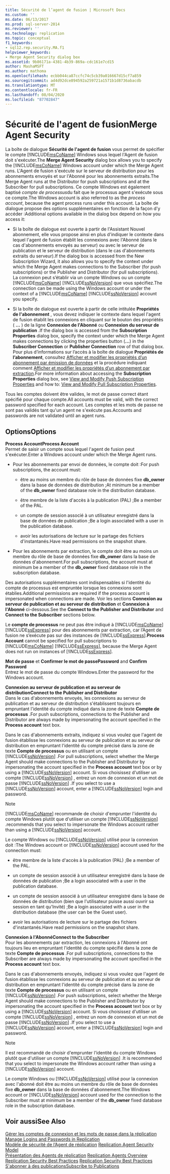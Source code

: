 ```yaml
---
title: Sécurité de l’agent de fusion | Microsoft Docs
ms.custom: ''
ms.date: 06/13/2017
ms.prod: sql-server-2014
ms.reviewer: ''
ms.technology: replication
ms.topic: conceptual
f1_keywords:
- sql12.rep.security.MA.f1
helpviewer_keywords:
- Merge Agent Security dialog box
ms.assetid: 9b86171a-4381-4b39-869a-cdc161e7cd15
author: MashaMSFT
ms.author: mathoma
ms.openlocfilehash: ecbb044ca87ccfc74c5cb39a016667d15cf7a859
ms.sourcegitcommit: ad4d92dce894592a259721a1571b1d8736abacdb
ms.translationtype: MT
ms.contentlocale: fr-FR
ms.lasthandoff: 08/04/2020
ms.locfileid: "87702847"
---
```

# <a name="merge-agent-security"></a><span data-ttu-id="b6aee-102">Sécurité de l'agent de fusion</span><span class="sxs-lookup"><span data-stu-id="b6aee-102">Merge Agent Security</span></span>
  <span data-ttu-id="b6aee-103">La boîte de dialogue **Sécurité de l'agent de fusion** vous permet de spécifier le compte [!INCLUDE[msCoName](../../includes/msconame-md.md)] Windows sous lequel l'Agent de fusion doit s'exécuter.</span><span class="sxs-lookup"><span data-stu-id="b6aee-103">The **Merge Agent Security** dialog box allows you to specify the [!INCLUDE[msCoName](../../includes/msconame-md.md)] Windows account under which the Merge Agent runs.</span></span> <span data-ttu-id="b6aee-104">L'Agent de fusion s'exécute sur le serveur de distribution pour les abonnements envoyés et sur l'Abonné pour les abonnements extraits.</span><span class="sxs-lookup"><span data-stu-id="b6aee-104">The Merge Agent runs at the Distributor for push subscriptions and at the Subscriber for pull subscriptions.</span></span> <span data-ttu-id="b6aee-105">Ce compte Windows est également baptisé *compte de processus*du fait que le processus agent s'exécute sous ce compte.</span><span class="sxs-lookup"><span data-stu-id="b6aee-105">The Windows account is also referred to as the *process account*, because the agent process runs under this account.</span></span> <span data-ttu-id="b6aee-106">La boîte de dialogue propose des options supplémentaires en fonction de la façon d'y accéder :</span><span class="sxs-lookup"><span data-stu-id="b6aee-106">Additional options available in the dialog box depend on how you access it:</span></span>  
  
-   <span data-ttu-id="b6aee-107">Si la boîte de dialogue est ouverte à partir de l'Assistant Nouvel abonnement, elle vous propose ainsi en plus d'indiquer le contexte dans lequel l'agent de fusion établit les connexions avec l'Abonné (dans le cas d'abonnements envoyés au serveur) ou avec le serveur de publication et le serveur de distribution (dans le cas d'abonnements extraits du serveur).</span><span class="sxs-lookup"><span data-stu-id="b6aee-107">If the dialog box is accessed from the New Subscription Wizard, it also allows you to specify the context under which the Merge Agent makes connections to the Subscriber (for push subscriptions) or the Publisher and Distributor (for pull subscriptions).</span></span> <span data-ttu-id="b6aee-108">La connexion peut s’établir via un compte Windows ou un compte [!INCLUDE[msCoName](../../includes/msconame-md.md)] [!INCLUDE[ssNoVersion](../../includes/ssnoversion-md.md)] que vous spécifiez.</span><span class="sxs-lookup"><span data-stu-id="b6aee-108">The connection can be made using the Windows account or under the context of a [!INCLUDE[msCoName](../../includes/msconame-md.md)] [!INCLUDE[ssNoVersion](../../includes/ssnoversion-md.md)] account you specify.</span></span>  
  
-   <span data-ttu-id="b6aee-109">Si la boîte de dialogue est ouverte à partir de celle intitulée **Propriétés de l'abonnement** , vous devez indiquer le contexte dans lequel l'agent de fusion établit les connexions en cliquant sur le bouton des propriétés ( **...** ) de la ligne **Connexion de l'Abonné** ou **Connexion du serveur de publication** .</span><span class="sxs-lookup"><span data-stu-id="b6aee-109">If the dialog box is accessed from the **Subscription Properties** dialog box, specify the context under which the Merge Agent makes connections by clicking the properties button (**...**) in the **Subscriber Connection** or **Publisher Connection** row of that dialog box.</span></span> <span data-ttu-id="b6aee-110">Pour plus d’informations sur l’accès à la boîte de dialogue **Propriétés de l’abonnement**, consultez [Afficher et modifier les propriétés d’un abonnement par émission de données](view-and-modify-push-subscription-properties.md) et la procédure indiquant comment [Afficher et modifier les propriétés d’un abonnement par extraction](view-and-modify-pull-subscription-properties.md).</span><span class="sxs-lookup"><span data-stu-id="b6aee-110">For more information about accessing the **Subscription Properties** dialog box, see [View and Modify Push Subscription Properties](view-and-modify-push-subscription-properties.md) and how to: [View and Modify Pull Subscription Properties](view-and-modify-pull-subscription-properties.md).</span></span>  
  
 <span data-ttu-id="b6aee-111">Tous les comptes doivent être valides, le mot de passe correct étant spécifié pour chaque compte.</span><span class="sxs-lookup"><span data-stu-id="b6aee-111">All accounts must be valid, with the correct password specified for each account.</span></span> <span data-ttu-id="b6aee-112">Les comptes et les mots de passe ne sont pas validés tant qu'un agent ne s'exécute pas.</span><span class="sxs-lookup"><span data-stu-id="b6aee-112">Accounts and passwords are not validated until an agent runs.</span></span>  
  
## <a name="options"></a><span data-ttu-id="b6aee-113">Options</span><span class="sxs-lookup"><span data-stu-id="b6aee-113">Options</span></span>  
 <span data-ttu-id="b6aee-114">**Process Account**</span><span class="sxs-lookup"><span data-stu-id="b6aee-114">**Process Account**</span></span>  
 <span data-ttu-id="b6aee-115">Permet de saisir un compte sous lequel l'agent de fusion peut s'exécuter.</span><span class="sxs-lookup"><span data-stu-id="b6aee-115">Enter a Windows account under which the Merge Agent runs.</span></span>  
  
-   <span data-ttu-id="b6aee-116">Pour les abonnements par envoi de données, le compte doit :</span><span class="sxs-lookup"><span data-stu-id="b6aee-116">For push subscriptions, the account must:</span></span>  
  
    -   <span data-ttu-id="b6aee-117">être au moins un membre du rôle de base de données fixe **db_owner** dans la base de données de distribution ;</span><span class="sxs-lookup"><span data-stu-id="b6aee-117">At minimum be a member of the **db_owner** fixed database role in the distribution database.</span></span>  
  
    -   <span data-ttu-id="b6aee-118">être membre de la liste d'accès à la publication (PAL) ;</span><span class="sxs-lookup"><span data-stu-id="b6aee-118">Be a member of the PAL.</span></span>  
  
    -   <span data-ttu-id="b6aee-119">un compte de session associé à un utilisateur enregistré dans la base de données de publication ;</span><span class="sxs-lookup"><span data-stu-id="b6aee-119">Be a login associated with a user in the publication database.</span></span>  
  
    -   <span data-ttu-id="b6aee-120">avoir les autorisations de lecture sur le partage des fichiers d'instantanés.</span><span class="sxs-lookup"><span data-stu-id="b6aee-120">Have read permissions on the snapshot share.</span></span>  
  
-   <span data-ttu-id="b6aee-121">Pour les abonnements par extraction, le compte doit être au moins un membre du rôle de base de données fixe **db_owner** dans la base de données d'abonnement.</span><span class="sxs-lookup"><span data-stu-id="b6aee-121">For pull subscriptions, the account must at minimum be a member of the **db_owner** fixed database role in the subscription database.</span></span>  
  
 <span data-ttu-id="b6aee-122">Des autorisations supplémentaires sont indispensables si l'identité du compte de processus est empruntée lorsque les connexions sont établies.</span><span class="sxs-lookup"><span data-stu-id="b6aee-122">Additional permissions are required if the process account is impersonated when connections are made.</span></span> <span data-ttu-id="b6aee-123">Voir les sections **Connexion au serveur de publication et au serveur de distribution** et **Connexion à l'Abonné** ci-dessous.</span><span class="sxs-lookup"><span data-stu-id="b6aee-123">See the **Connect to the Publisher and Distributor** and **Connect to the Subscriber** sections below.</span></span>  
  
 <span data-ttu-id="b6aee-124">Le **compte de processus** ne peut pas être indiqué à [!INCLUDE[msCoName](../../includes/msconame-md.md)] [!INCLUDE[ssExpress](../../includes/ssexpress-md.md)] pour des abonnements par extraction, car l’Agent de fusion ne s’exécute pas sur des instances de [!INCLUDE[ssExpress](../../includes/ssexpress-md.md)].</span><span class="sxs-lookup"><span data-stu-id="b6aee-124">**Process Account** cannot be specified for pull subscriptions to [!INCLUDE[msCoName](../../includes/msconame-md.md)] [!INCLUDE[ssExpress](../../includes/ssexpress-md.md)], because the Merge Agent does not run on instances of [!INCLUDE[ssExpress](../../includes/ssexpress-md.md)].</span></span>  
  
 <span data-ttu-id="b6aee-125">**Mot de passe** et **Confirmer le mot de passe**</span><span class="sxs-lookup"><span data-stu-id="b6aee-125">**Password** and **Confirm Password**</span></span>  
 <span data-ttu-id="b6aee-126">Entrez le mot de passe du compte Windows.</span><span class="sxs-lookup"><span data-stu-id="b6aee-126">Enter the password for the Windows account.</span></span>  
  
 <span data-ttu-id="b6aee-127">**Connexion au serveur de publication et au serveur de distribution**</span><span class="sxs-lookup"><span data-stu-id="b6aee-127">**Connect to the Publisher and Distributor**</span></span>  
 <span data-ttu-id="b6aee-128">Dans le cas d'abonnements envoyés, les connexions au serveur de publication et au serveur de distribution s'établissent toujours en empruntant l'identité du compte indiqué dans la zone de texte **Compte de processus** .</span><span class="sxs-lookup"><span data-stu-id="b6aee-128">For push subscriptions, connections to the Publisher and Distributor are always made by impersonating the account specified in the **Process account** text box.</span></span>  
  
 <span data-ttu-id="b6aee-129">Dans le cas d'abonnements extraits, indiquez si vous voulez que l'agent de fusion établisse les connexions au serveur de publication et au serveur de distribution en empruntant l'identité du compte précisé dans la zone de texte **Compte de processus** ou en utilisant un compte [!INCLUDE[ssNoVersion](../../includes/ssnoversion-md.md)] .</span><span class="sxs-lookup"><span data-stu-id="b6aee-129">For pull subscriptions, select whether the Merge Agent should make connections to the Publisher and Distributor by impersonating the account specified in the **Process account** text box or by using a [!INCLUDE[ssNoVersion](../../includes/ssnoversion-md.md)] account.</span></span> <span data-ttu-id="b6aee-130">Si vous choisissez d'utiliser un compte [!INCLUDE[ssNoVersion](../../includes/ssnoversion-md.md)] , entrez un nom de connexion et un mot de passe [!INCLUDE[ssNoVersion](../../includes/ssnoversion-md.md)] .</span><span class="sxs-lookup"><span data-stu-id="b6aee-130">If you select to use a [!INCLUDE[ssNoVersion](../../includes/ssnoversion-md.md)] account, enter a [!INCLUDE[ssNoVersion](../../includes/ssnoversion-md.md)] login and password.</span></span>  
  
> [!NOTE]  
>  [!INCLUDE[msCoName](../../includes/msconame-md.md)] <span data-ttu-id="b6aee-131">recommande de choisir d'emprunter l'identité du compte Windows plutôt que d'utiliser un compte [!INCLUDE[ssNoVersion](../../includes/ssnoversion-md.md)] .</span><span class="sxs-lookup"><span data-stu-id="b6aee-131">recommends that you select to impersonate the Windows account rather than using a [!INCLUDE[ssNoVersion](../../includes/ssnoversion-md.md)] account.</span></span>  
  
 <span data-ttu-id="b6aee-132">Le compte Windows ou [!INCLUDE[ssNoVersion](../../includes/ssnoversion-md.md)] utilisé pour la connexion doit :</span><span class="sxs-lookup"><span data-stu-id="b6aee-132">The Windows account or [!INCLUDE[ssNoVersion](../../includes/ssnoversion-md.md)] account used for the connection must:</span></span>  
  
-   <span data-ttu-id="b6aee-133">être membre de la liste d'accès à la publication (PAL) ;</span><span class="sxs-lookup"><span data-stu-id="b6aee-133">Be a member of the PAL.</span></span>  
  
-   <span data-ttu-id="b6aee-134">un compte de session associé à un utilisateur enregistré dans la base de données de publication ;</span><span class="sxs-lookup"><span data-stu-id="b6aee-134">Be a login associated with a user in the publication database.</span></span>  
  
-   <span data-ttu-id="b6aee-135">un compte de session associé à un utilisateur enregistré dans la base de données de distribution (bien que l'utilisateur puisse aussi ouvrir sa session en tant qu'Invité) ;</span><span class="sxs-lookup"><span data-stu-id="b6aee-135">Be a login associated with a user in the distribution database (the user can be the Guest user).</span></span>  
  
-   <span data-ttu-id="b6aee-136">avoir les autorisations de lecture sur le partage des fichiers d'instantanés.</span><span class="sxs-lookup"><span data-stu-id="b6aee-136">Have read permissions on the snapshot share.</span></span>  
  
 <span data-ttu-id="b6aee-137">**Connexion à l'Abonné**</span><span class="sxs-lookup"><span data-stu-id="b6aee-137">**Connect to the Subscriber**</span></span>  
 <span data-ttu-id="b6aee-138">Pour les abonnements par extraction, les connexions à l'Abonné ont toujours lieu en empruntant l'identité du compte spécifié dans la zone de texte **Compte de processus** .</span><span class="sxs-lookup"><span data-stu-id="b6aee-138">For pull subscriptions, connections to the Subscriber are always made by impersonating the account specified in the **Process account** text box.</span></span>  
  
 <span data-ttu-id="b6aee-139">Dans le cas d'abonnements envoyés, indiquez si vous voulez que l'agent de fusion établisse les connexions au serveur de publication et au serveur de distribution en empruntant l'identité du compte précisé dans la zone de texte **Compte de processus** ou en utilisant un compte [!INCLUDE[ssNoVersion](../../includes/ssnoversion-md.md)] .</span><span class="sxs-lookup"><span data-stu-id="b6aee-139">For push subscriptions, select whether the Merge Agent should make connections to the Publisher and Distributor by impersonating the account specified in the **Process account** text box or by using a [!INCLUDE[ssNoVersion](../../includes/ssnoversion-md.md)] account.</span></span> <span data-ttu-id="b6aee-140">Si vous choisissez d'utiliser un compte [!INCLUDE[ssNoVersion](../../includes/ssnoversion-md.md)] , entrez un nom de connexion et un mot de passe [!INCLUDE[ssNoVersion](../../includes/ssnoversion-md.md)] .</span><span class="sxs-lookup"><span data-stu-id="b6aee-140">If you select to use a [!INCLUDE[ssNoVersion](../../includes/ssnoversion-md.md)] account, enter a [!INCLUDE[ssNoVersion](../../includes/ssnoversion-md.md)] login and password.</span></span>  
  
> [!NOTE]  
>  <span data-ttu-id="b6aee-141">Il est recommandé de choisir d'emprunter l'identité du compte Windows plutôt que d'utiliser un compte [!INCLUDE[ssNoVersion](../../includes/ssnoversion-md.md)] .</span><span class="sxs-lookup"><span data-stu-id="b6aee-141">It is recommended that you select to impersonate the Windows account rather than using a [!INCLUDE[ssNoVersion](../../includes/ssnoversion-md.md)] account.</span></span>  
  
 <span data-ttu-id="b6aee-142">Le compte Windows ou [!INCLUDE[ssNoVersion](../../includes/ssnoversion-md.md)] utilisé pour la connexion avec l'abonné doit être au moins un membre du rôle de base de données fixe **db_owner** dans la base de données d'abonnement.</span><span class="sxs-lookup"><span data-stu-id="b6aee-142">The Windows account or [!INCLUDE[ssNoVersion](../../includes/ssnoversion-md.md)] account used for the connection to the Subscriber must at minimum be a member of the **db_owner** fixed database role in the subscription database.</span></span>  
  
## <a name="see-also"></a><span data-ttu-id="b6aee-143">Voir aussi</span><span class="sxs-lookup"><span data-stu-id="b6aee-143">See Also</span></span>  
 <span data-ttu-id="b6aee-144">[Gérer les comptes de connexion et les mots de passe dans la réplication](security/identity-and-access-control-replication.md#manage-logins-and-passwords-in-replication) </span><span class="sxs-lookup"><span data-stu-id="b6aee-144">[Manage Logins and Passwords in Replication](security/identity-and-access-control-replication.md#manage-logins-and-passwords-in-replication) </span></span>  
 <span data-ttu-id="b6aee-145">[Modèle de sécurité de l’Agent de réplication](security/replication-agent-security-model.md) </span><span class="sxs-lookup"><span data-stu-id="b6aee-145">[Replication Agent Security Model](security/replication-agent-security-model.md) </span></span>  
 <span data-ttu-id="b6aee-146">[Présentation des Agents de réplication](agents/replication-agents-overview.md) </span><span class="sxs-lookup"><span data-stu-id="b6aee-146">[Replication Agents Overview](agents/replication-agents-overview.md) </span></span>  
 <span data-ttu-id="b6aee-147">[Replication Security Best Practices](security/replication-security-best-practices.md) </span><span class="sxs-lookup"><span data-stu-id="b6aee-147">[Replication Security Best Practices](security/replication-security-best-practices.md) </span></span>  
 [<span data-ttu-id="b6aee-148">S'abonner à des publications</span><span class="sxs-lookup"><span data-stu-id="b6aee-148">Subscribe to Publications</span></span>](subscribe-to-publications.md)  
  
  
